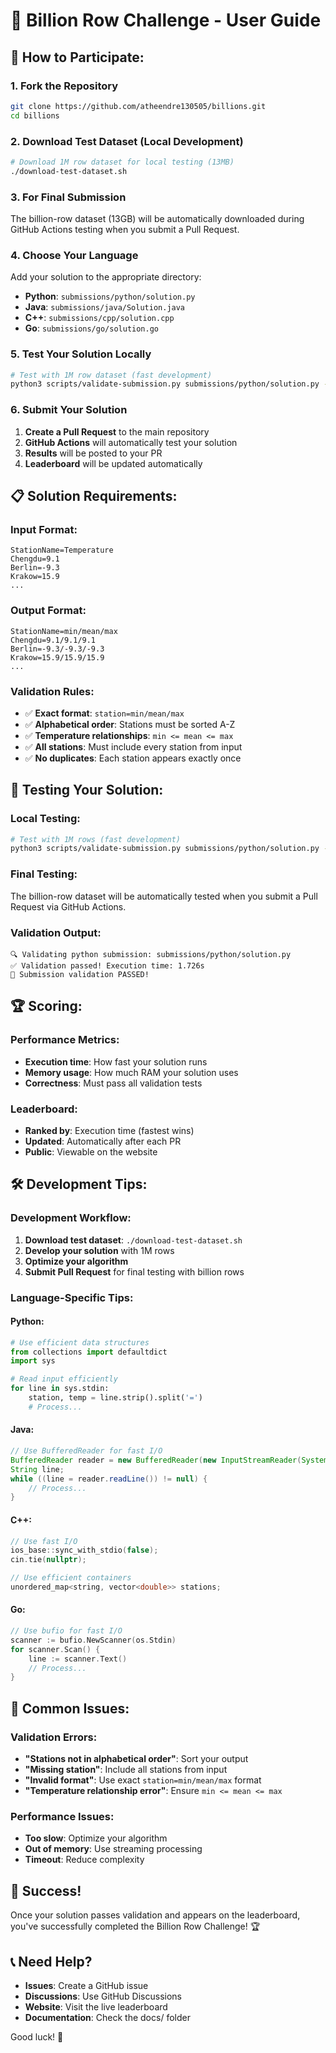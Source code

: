 # 🚀 Billion Row Challenge - User Guide

## 🎯 **How to Participate:**

### **1. Fork the Repository**
```bash
git clone https://github.com/atheendre130505/billions.git
cd billions
```

### **2. Download Test Dataset (Local Development)**
```bash
# Download 1M row dataset for local testing (13MB)
./download-test-dataset.sh
```

### **3. For Final Submission**
The billion-row dataset (13GB) will be automatically downloaded during GitHub Actions testing when you submit a Pull Request.

### **4. Choose Your Language**
Add your solution to the appropriate directory:
- **Python**: `submissions/python/solution.py`
- **Java**: `submissions/java/Solution.java`
- **C++**: `submissions/cpp/solution.cpp`
- **Go**: `submissions/go/solution.go`

### **5. Test Your Solution Locally**
```bash
# Test with 1M row dataset (fast development)
python3 scripts/validate-submission.py submissions/python/solution.py --language python --input data/measurements_1m.txt
```

### **6. Submit Your Solution**
1. **Create a Pull Request** to the main repository
2. **GitHub Actions** will automatically test your solution
3. **Results** will be posted to your PR
4. **Leaderboard** will be updated automatically

## 📋 **Solution Requirements:**

### **Input Format:**
```
StationName=Temperature
Chengdu=9.1
Berlin=-9.3
Krakow=15.9
...
```

### **Output Format:**
```
StationName=min/mean/max
Chengdu=9.1/9.1/9.1
Berlin=-9.3/-9.3/-9.3
Krakow=15.9/15.9/15.9
...
```

### **Validation Rules:**
- ✅ **Exact format**: `station=min/mean/max`
- ✅ **Alphabetical order**: Stations must be sorted A-Z
- ✅ **Temperature relationships**: `min <= mean <= max`
- ✅ **All stations**: Must include every station from input
- ✅ **No duplicates**: Each station appears exactly once

## 🧪 **Testing Your Solution:**

### **Local Testing:**
```bash
# Test with 1M rows (fast development)
python3 scripts/validate-submission.py submissions/python/solution.py --language python --input data/measurements_1m.txt
```

### **Final Testing:**
The billion-row dataset will be automatically tested when you submit a Pull Request via GitHub Actions.

### **Validation Output:**
```
🔍 Validating python submission: submissions/python/solution.py
✅ Validation passed! Execution time: 1.726s
🎉 Submission validation PASSED!
```

## 🏆 **Scoring:**

### **Performance Metrics:**
- **Execution time**: How fast your solution runs
- **Memory usage**: How much RAM your solution uses
- **Correctness**: Must pass all validation tests

### **Leaderboard:**
- **Ranked by**: Execution time (fastest wins)
- **Updated**: Automatically after each PR
- **Public**: Viewable on the website

## 🛠️ **Development Tips:**

### **Development Workflow:**
1. **Download test dataset**: `./download-test-dataset.sh`
2. **Develop your solution** with 1M rows
3. **Optimize your algorithm**
4. **Submit Pull Request** for final testing with billion rows

### **Language-Specific Tips:**

#### **Python:**
```python
# Use efficient data structures
from collections import defaultdict
import sys

# Read input efficiently
for line in sys.stdin:
    station, temp = line.strip().split('=')
    # Process...
```

#### **Java:**
```java
// Use BufferedReader for fast I/O
BufferedReader reader = new BufferedReader(new InputStreamReader(System.in));
String line;
while ((line = reader.readLine()) != null) {
    // Process...
}
```

#### **C++:**
```cpp
// Use fast I/O
ios_base::sync_with_stdio(false);
cin.tie(nullptr);

// Use efficient containers
unordered_map<string, vector<double>> stations;
```

#### **Go:**
```go
// Use bufio for fast I/O
scanner := bufio.NewScanner(os.Stdin)
for scanner.Scan() {
    line := scanner.Text()
    // Process...
}
```

## 🚨 **Common Issues:**

### **Validation Errors:**
- **"Stations not in alphabetical order"**: Sort your output
- **"Missing station"**: Include all stations from input
- **"Invalid format"**: Use exact `station=min/mean/max` format
- **"Temperature relationship error"**: Ensure `min <= mean <= max`

### **Performance Issues:**
- **Too slow**: Optimize your algorithm
- **Out of memory**: Use streaming processing
- **Timeout**: Reduce complexity

## 🎉 **Success!**

Once your solution passes validation and appears on the leaderboard, you've successfully completed the Billion Row Challenge! 🏆

## 📞 **Need Help?**

- **Issues**: Create a GitHub issue
- **Discussions**: Use GitHub Discussions
- **Website**: Visit the live leaderboard
- **Documentation**: Check the docs/ folder

Good luck! 🚀

